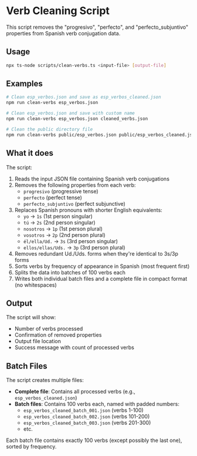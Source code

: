 # Verb Cleaning Script

This script removes the "progresivo", "perfecto", and "perfecto_subjuntivo" properties from Spanish verb conjugation data.

## Usage

```bash
npx ts-node scripts/clean-verbs.ts <input-file> [output-file]
```

## Examples

```bash
# Clean esp_verbos.json and save as esp_verbos_cleaned.json
npm run clean-verbs esp_verbos.json

# Clean esp_verbos.json and save with custom name
npm run clean-verbs esp_verbos.json cleaned_verbs.json

# Clean the public directory file
npm run clean-verbs public/esp_verbos.json public/esp_verbos_cleaned.json
```

## What it does

The script:
1. Reads the input JSON file containing Spanish verb conjugations
2. Removes the following properties from each verb:
   - `progresivo` (progressive tense)
   - `perfecto` (perfect tense)
   - `perfecto_subjuntivo` (perfect subjunctive)
3. Replaces Spanish pronouns with shorter English equivalents:
   - `yo` → `1s` (1st person singular)
   - `tú` → `2s` (2nd person singular)
   - `nosotros` → `1p` (1st person plural)
   - `vosotros` → `2p` (2nd person plural)
   - `él/ella/Ud.` → `3s` (3rd person singular)
   - `ellos/ellas/Uds.` → `3p` (3rd person plural)
4. Removes redundant Ud./Uds. forms when they're identical to 3s/3p forms
5. Sorts verbs by frequency of appearance in Spanish (most frequent first)
6. Splits the data into batches of 100 verbs each
7. Writes both individual batch files and a complete file in compact format (no whitespaces)

## Output

The script will show:
- Number of verbs processed
- Confirmation of removed properties
- Output file location
- Success message with count of processed verbs

## Batch Files

The script creates multiple files:
- **Complete file**: Contains all processed verbs (e.g., `esp_verbos_cleaned.json`)
- **Batch files**: Contains 100 verbs each, named with padded numbers:
  - `esp_verbos_cleaned_batch_001.json` (verbs 1-100)
  - `esp_verbos_cleaned_batch_002.json` (verbs 101-200)
  - `esp_verbos_cleaned_batch_003.json` (verbs 201-300)
  - etc.

Each batch file contains exactly 100 verbs (except possibly the last one), sorted by frequency. 